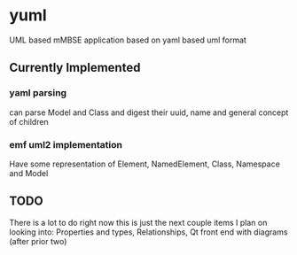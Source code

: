 # yuml
UML based mMBSE application based on yaml based uml format

## Currently Implemented

### yaml parsing
can parse Model and Class and digest their uuid, name and general concept of children

### emf uml2 implementation
Have some representation of Element, NamedElement, Class, Namespace and Model

## TODO
There is a lot to do right now this is just the next couple items I plan on looking into:
Properties and types, Relationships, Qt front end with diagrams (after prior two)
